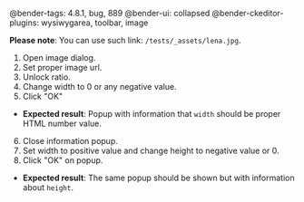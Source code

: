 @bender-tags: 4.8.1, bug, 889
@bender-ui: collapsed
@bender-ckeditor-plugins: wysiwygarea, toolbar, image

**Please note**: You can use such link: `/tests/_assets/lena.jpg`.

1. Open image dialog.
2. Set proper image url.
3. Unlock ratio.
4. Change width to 0 or any negative value.
5. Click "OK"
  * **Expected result**: Popup with information that `width` should be proper HTML number value.
6. Close information popup.
7. Set width to positive value and change height to negative value or 0.
8. Click "OK" on popup.
  * **Expected result**: The same popup should be shown but with information about `height`.

